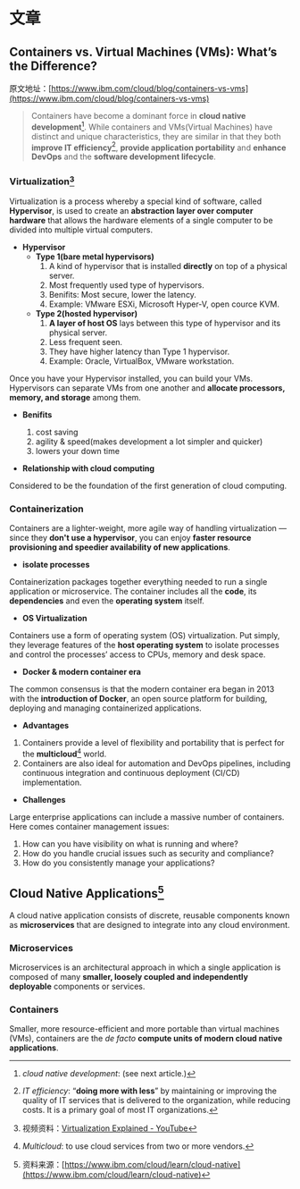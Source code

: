# 文章

## Containers vs. Virtual Machines (VMs): What’s the Difference?

原文地址：[https://www.ibm.com/cloud/blog/containers-vs-vms](https://www.ibm.com/cloud/blog/containers-vs-vms)

> Containers have become a dominant force in **cloud native development**[^4]. While containers and VMs(Virtual Machines) have distinct and unique characteristics, they are similar in that they both **improve IT efficiency**[^1], **provide application portability** and **enhance DevOps** and the **software development lifecycle**.

[^1]: *IT efficiency*: “**doing more with less**” by maintaining or improving the quality of IT services that is delivered to the organization, while reducing costs. It is a primary goal of most IT organizations.

### Virtualization[^2]

Virtualization is a process whereby a special kind of software, called **Hypervisor**, is used to create an **abstraction layer over computer hardware** that allows the hardware elements of a single computer to be divided into multiple virtual computers.

- **Hypervisor**
  - **Type 1(bare metal hypervisors)**
    1. A kind of hypervisor that is installed **directly** on top of a physical server.
    2. Most frequently used type of hypervisors. 
    3. Benifits: Most secure, lower the latency.
    4. Example: VMware ESXi, Microsoft Hyper-V, open cource KVM.
  - **Type 2(hosted hypervisor)**
    1. **A layer of host OS** lays between this type of hypervisor and its physical server.
    2. Less frequent seen.
    3. They have higher latency than Type 1 hypervisor.
    4. Example: Oracle, VirtualBox, VMware workstation.

Once you have your Hypervisor installed, you can build your VMs. Hypervisors can separate VMs from one another and **allocate processors, memory, and storage** among them.

[^2]: 视频资料：[Virtualization Explained - YouTube](https://youtu.be/FZR0rG3HKIk)

- **Benifits**
  1. cost saving
  2. agility & speed(makes development a lot simpler and quicker)
  3. lowers your down time

- **Relationship with cloud computing**

Considered to be the foundation of the first generation of cloud computing.

### Containerization

Containers are a lighter-weight, more agile way of handling virtualization — since they **don't use a hypervisor**, you can enjoy **faster resource provisioning and speedier availability of new applications**. 

- **isolate processes**

Containerization packages together everything needed to run a single application or microservice. The container includes all the **code**, its **dependencies** and even the **operating system** itself. 

- **OS Virtualization**

Containers use a form of operating system (OS) virtualization. Put simply, they leverage features of the **host operating system** to isolate processes and control the processes’ access to CPUs, memory and desk space.

- **Docker & modern container era**

The common consensus is that the modern container era began in 2013 with the **introduction of Docker**, an open source platform for building, deploying and managing containerized applications. 

- **Advantages**

1. Containers provide a level of flexibility and portability that is perfect for the **multicloud**[^3] world.
2. Containers are also ideal for automation and DevOps pipelines, including continuous integration and continuous deployment (CI/CD) implementation.

[^3]: *Multicloud*: to use cloud services from two or more vendors.

- **Challenges**

Large enterprise applications can include a massive number of containers. Here comes container management issues:

1. How can you have visibility on what is running and where? 
2. How do you handle crucial issues such as security and compliance? 
3. How do you consistently manage your applications?

[^4]: *cloud native development*: (see next article.)

## Cloud Native Applications[^5]

A cloud native application consists of discrete, reusable components known as **microservices** that are designed to integrate into any cloud environment.

### Microservices

Microservices is an architectural approach in which a single application is composed of many **smaller, loosely coupled and independently deployable** components or services.

### Containers

Smaller, more resource-efficient and more portable than virtual machines (VMs), containers are the *de facto* **compute units of modern cloud native applications**.

[^5]: 资料来源：[https://www.ibm.com/cloud/learn/cloud-native](https://www.ibm.com/cloud/learn/cloud-native)